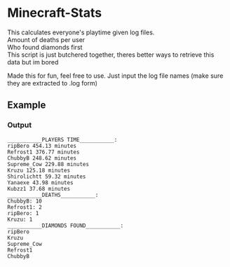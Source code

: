 # Minecraft-Stats
This calculates everyone's playtime given log files.<br />
Amount of deaths per user<br />
Who found diamonds first<br />
This script is just butchered together, theres better ways to retrieve this data but im bored


Made this for fun, feel free to use. Just input the log file names (make sure they are extracted to .log form)


## Example 
### Output

```
___________PLAYERS TIME___________:
ripBero 454.13 minutes
Refrost1 376.77 minutes
ChubbyB 248.62 minutes
Supreme_Cow 229.88 minutes
Kruzu 125.18 minutes
Shirolichtt 59.32 minutes
Yanaexe 43.98 minutes
Kubzz1 37.68 minutes
___________DEATHS___________:
ChubbyB: 10
Refrost1: 2
ripBero: 1
Kruzu: 1
___________DIAMONDS FOUND___________:
ripBero
Kruzu
Supreme_Cow
Refrost1
ChubbyB
```
